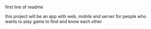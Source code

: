 first line of readme

this project will be an app with web, mobile and server for people who wants to play game to find and know each other
